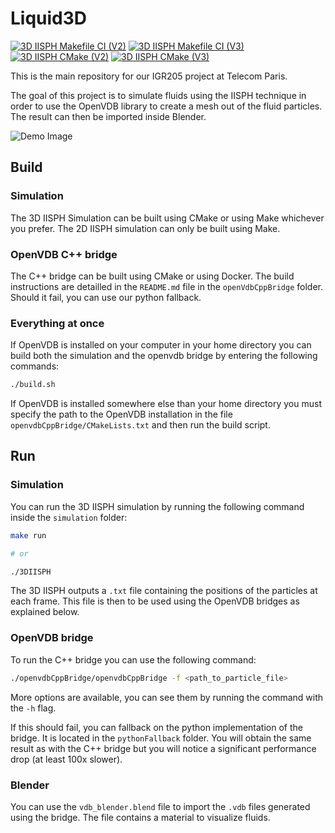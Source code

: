 # Liquid3D

[![3D IISPH Makefile CI (V2)](https://github.com/Konodinger/Liquid3D/actions/workflows/makefile.yml/badge.svg)](https://github.com/Konodinger/Liquid3D/actions/workflows/makefile2.yml)
[![3D IISPH Makefile CI (V3)](https://github.com/Konodinger/Liquid3D/actions/workflows/makefile.yml/badge.svg)](https://github.com/Konodinger/Liquid3D/actions/workflows/makefile3.yml)
[![3D IISPH CMake (V2)](https://github.com/Konodinger/Liquid3D/actions/workflows/cmake.yml/badge.svg)](https://github.com/Konodinger/Liquid3D/actions/workflows/cmake2.yml)
[![3D IISPH CMake (V3)](https://github.com/Konodinger/Liquid3D/actions/workflows/cmake.yml/badge.svg)](https://github.com/Konodinger/Liquid3D/actions/workflows/cmake3.yml)

This is the main repository for our IGR205 project at Telecom Paris.

The goal of this project is to simulate fluids using the IISPH technique in order to use the OpenVDB library to create a mesh out of the fluid particles. The result can then be imported inside Blender.

![Demo Image](./cover.gif)

## Build

### Simulation

The 3D IISPH Simulation can be built using CMake or using Make whichever you prefer. The 2D IISPH simulation can only be built using Make.

### OpenVDB C++ bridge

The C++ bridge can be built using CMake or using Docker. The build instructions are detailled in the `README.md` file in the `openVdbCppBridge` folder. Should it fail, you can use our python fallback.

### Everything at once

If OpenVDB is installed on your computer in your home directory you can build both the simulation and the openvdb bridge by entering the following commands:

```bash
./build.sh
```

If OpenVDB is installed somewhere else than your home directory you must specify the path to the OpenVDB installation in the file `openvdbCppBridge/CMakeLists.txt` and then run the build script.

## Run

### Simulation

You can run the 3D IISPH simulation by running the following command inside the `simulation` folder:

```bash
make run

# or

./3DIISPH
```

The 3D IISPH outputs a `.txt` file containing the positions of the particles at each frame. This file is then to be used using the OpenVDB bridges as explained below.

### OpenVDB bridge

To run the C++ bridge you can use the following command:

```bash
./openvdbCppBridge/openvdbCppBridge -f <path_to_particle_file>
```

More options are available, you can see them by running the command with the `-h` flag.

If this should fail, you can fallback on the python implementation of the bridge. It is located in the `pythonFallback` folder. You will obtain the same result as with the C++ bridge but you will notice a significant performance drop (at least 100x slower).

### Blender

You can use the `vdb_blender.blend` file to import the `.vdb` files generated using the bridge. The file contains a material to visualize fluids.
